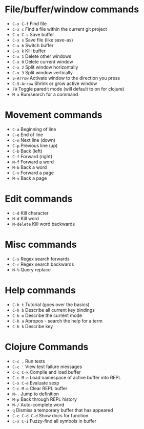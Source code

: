 File/buffer/window commands
===========================
* `C-x C-f`     Find file
* `C-x c`       Find a file within the current git project
* `C-x C-s`     Save buffer
* `C-x s`       Save file (like save-as)
* `C-x b`       Switch buffer
* `C-x k`       Kill buffer
* `C-x 1`       Delete other windows
* `C-x 0`       Delete current window
* `C-x 2`       Split window horizontally
* `C-x 3`       Split window vertically
* `S-Arrow`     Activate window to the direction you press
* `C-S-Arrow`   Shrink or grow active window
* `F9`          Toggle paredit mode (will default to on for clojure)
* `M-x`         Run/search for a command

Movement commands
=================
* `C-a`         Beginning of line
* `C-e`         End of line
* `C-n`         Next line (down)
* `C-p`         Previous line (up)
* `C-b`         Back (left)
* `C-f`         Forward (right)
* `M-f`         Forward a word
* `M-b`         Back a word
* `C-v`         Forward a page
* `M-v`         Back a page

Edit commands
=============
* `C-d`         Kill character
* `M-d`         Kill word
* `M-delete`    Kill word backwards

Misc commands
=============
* `C-s`         Regex search forwards
* `C-r`         Regex search backwards
* `M-%`         Query replace

Help commands
=============
* `C-h t`     Tutorial (goes over the basics)
* `C-h b`     Describe all current key bindings
* `C-h m`     Describe the current mode
* `C-h a`     Apropos - search the help for a term
* `C-h k`     Describe key

Clojure Commands
================
* `C-c ,`          Run tests
* `C-c '`          View test failure messages
* `C-c C-k`        Compile and load buffer
* `C-c M-n`        Load namespace of active buffer into REPL
* `C-x C-e`        Evaluate sexp
* `C-c M-o`        Clear REPL buffer
* `M-.`            Jump to definition
* `M-p`            Back through REPL history
* `M-/`            Auto-complete word
* `q`              Dismiss a temporary buffer that has appeared
* `C-c C-d C-d`    Show docs for function
* `C-x C-i`        Fuzzy-find all symbols in buffer
